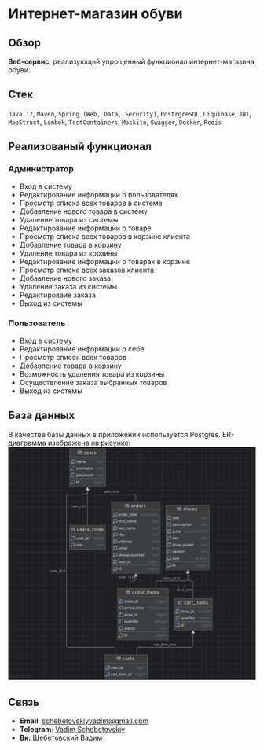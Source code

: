 # Интернет-магазин обуви

## Обзор

**Веб-сервис**, реализующий упрощенный функционал интернет-магазина обуви.

## Стек

`Java 17`, `Maven`, `Spring (Web, Data, Security)`, `PostrgreSQL`, `Liquibase`, `JWT`, `MapStruct`, `Lombok`, `TestContainers`, `Mockito`, `Swagger`, `Docker`, `Redis`


## Реализованый функционал

### Aдминистратор

- Вход в систему
- Редактирование информации о пользователях
- Просмотр списка всех товаров в системе
- Добавление нового товара в систему
- Удаление товара из системы
- Редактирование информации о товаре
- Просмотр списка всех товаров в корзине клиента
- Добавление товара в корзину
- Удаление товара из корзины
- Редактирование информации о товарах в корзине
- Просмотр списка всех заказов клиента
- Добавление нового заказа
- Удаление заказа из системы
- Редактироваие заказа
- Выход из системы

### Пользователь

- Вход в систему
- Редактирование информации о себе
- Просмотр список всех товаров
- Добавление товара в корзину
- Возможность удаления товара из корзины
- Осуществление заказа выбранных товаров
- Выход из системы

## База данных

В качестве базы данных в приложении используется Postgres. ER-диаграмма изображена на рисунке:
<img src="shoestore/images/diagram.png" alt="database"/>

## Связь

- **Email**: schebetovskiyvadim@gmail.com
- **Telegram**: [Vadim Schebetovskiy](https://t.me/VadimSchebet)
- **Вк:** [Щебетовский Вадим](https://vk.com/vadimschebetovskiy)

